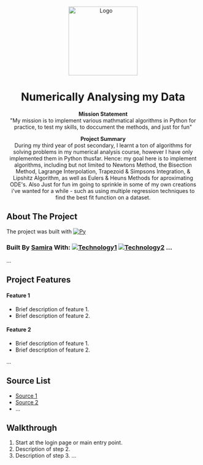 <a name="readme-top"></a>

<!-- PROJECT LOGO -->
<br />
<div align="center">
  <a href="https://github.com/almsam/Numerical-Analysis-code.git">
    <img src="https://github.com/almsam/Numerical-Analysis-code/blob/main/images/logo.png" alt="Logo" width="180" height="180">
  </a>

<h1 align="center">Numerically Analysing my Data</h1>

<p align="center">
  <strong>Mission Statement</strong><br>
  "My mission is to implement various mathmatical algorithms in Python for practice, to test my skills, to doccument the methods, and just for fun"
</p>

<p align="center">
  <strong>Project Summary</strong><br>
  During my third year of post secondary, I learnt a ton of algorithms for solving problems in my numerical analysis course, however I have only implemented them in Python thusfar. Hence: my goal here is to implement algorithms, including but not limited to Newtons Method, the Bisection Method, Lagrange Interpolation, Trapezoid & Simpsons Integration, & Lipshitz Algorithm, as well as Eulers & Heuns Methods for aproximating ODE's. Also Just for fun im going to sprinkle in some of my own creations i've wanted for a while - such as using multiple regression techniques to find the best fit function on a dataset.
</p>

</div>

<!-- ABOUT THE PROJECT -->
## About The Project

The project was built with [![Py][Py]][PyUrl]


[Py]: https://img.shields.io/badge/Python%20-%20%233e50b5?logo=python&logoColor=%23FFDE57&logoSize=auto
[PyUrl]: https://www.python.org

[Numpy]: https://img.shields.io/badge/NumPy-%20%23013243?logo=numpy&logoColor=%23FFFFFF&logoSize=auto
[Numpy-url]: https://numpy.org/
[Matplotlib]: https://img.shields.io/badge/MatPlotLib-%20%2345ca9a?logo=python&logoColor=%23FFFFFF&logoSize=auto
[Matplotlib-url]: https://matplotlib.org/
[Seaborn]: https://img.shields.io/badge/SeaBorn-%20%2365baea?logo=python&logoColor=%23FFFFFF&logoSize=auto
[Seaborn-url]: https://seaborn.pydata.org/
[Pandas]: https://img.shields.io/badge/Pandas%20-%20%23150458?logo=pandas&logoColor=%23FFFFFF&logoSize=auto
[Pandas-url]: https://pandas.pydata.org/
[Statsmodels]: https://img.shields.io/badge/StatsModels%20-%20%231e3095?logo=python&logoColor=%23FFFFFF&logoSize=auto
[Statsmodels-url]: https://www.statsmodels.org/stable/index.html
[Flask]: https://img.shields.io/badge/Flask%20-%20%23000000?logo=flask&logoColor=%23FFFFFF&logoSize=auto
[Flask-Url]: https://flask.palletsprojects.com/en/3.0.x/


### Built By [Samira](https://github.com/almsam) With: [![Technology1][Tech1]][Tech1-url] [![Technology2][Tech2]][Tech2-url] ...

[Tech1]: YOUR_SHIELD_URL_1
[Tech1-url]: YOUR_TECH_URL_1
[Tech2]: YOUR_SHIELD_URL_2
[Tech2-url]: YOUR_TECH_URL_2
...

<!-- FEATURES -->
## Project Features

#### Feature 1
- Brief description of feature 1.
- Brief description of feature 2.

#### Feature 2
- Brief description of feature 1.
- Brief description of feature 2.

...

<!-- SOURCE LIST -->
## Source List
- [Source 1](LINK_TO_SOURCE_1)
- [Source 2](LINK_TO_SOURCE_2)
- ...

<!-- WALKTHROUGH -->
## Walkthrough
1. Start at the login page or main entry point.
2. Description of step 2.
3. Description of step 3.
...

